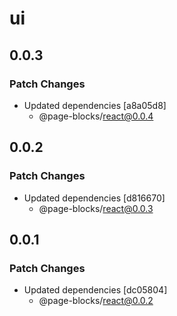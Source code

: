 # ui

## 0.0.3

### Patch Changes

- Updated dependencies [a8a05d8]
  - @page-blocks/react@0.0.4

## 0.0.2

### Patch Changes

- Updated dependencies [d816670]
  - @page-blocks/react@0.0.3

## 0.0.1

### Patch Changes

- Updated dependencies [dc05804]
  - @page-blocks/react@0.0.2
